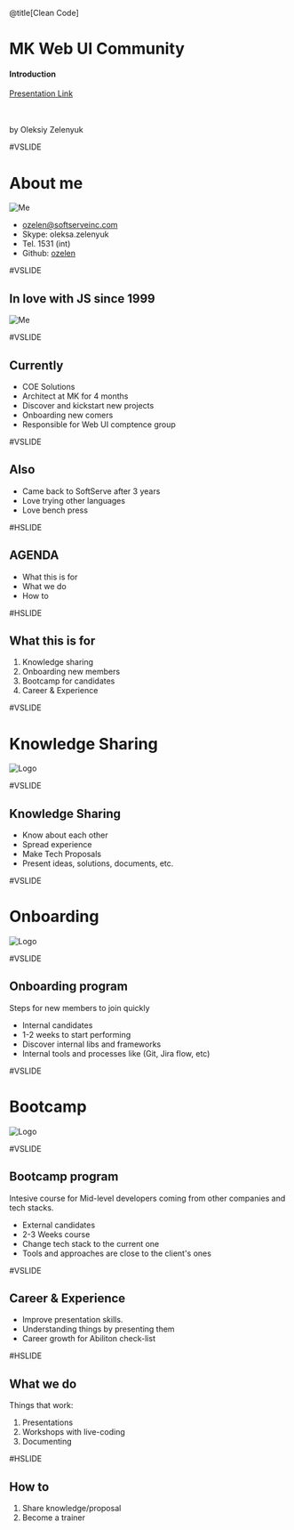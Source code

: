 @title[Clean Code]

# <span class="gold">MK</span> Web UI Community

#### Introduction

[Presentation Link](https://github.com/ozelen/presentation-webui-community)

<br>
<br>
<span class="byline">by Oleksiy Zelenyuk</span>

#VSLIDE

# About me
![Me](assets/images/me.png)

- ozelen@softserveinc.com
- Skype: oleksa.zelenyuk
- Tel. 1531 (int)
- Github: [ozelen](https://github.com/ozelen/)

#VSLIDE

## In love with JS since 1999

![Me](assets/images/this.png)

#VSLIDE

## Currently

- COE Solutions                           <!-- .element: class="fragment" -->
- Architect at MK for 4 months            <!-- .element: class="fragment" -->
- Discover and kickstart new projects     <!-- .element: class="fragment" -->
- Onboarding new comers                   <!-- .element: class="fragment" -->
- Responsible for Web UI comptence group  <!-- .element: class="fragment" -->

#VSLIDE

## Also

- Came back to SoftServe after 3 years    <!-- .element: class="fragment" -->
- Love trying other languages             <!-- .element: class="fragment" -->
- Love bench press                        <!-- .element: class="fragment" -->

#HSLIDE
## AGENDA

- What this is for <!-- .element: class="fragment" -->
- What we do       <!-- .element: class="fragment" -->
- How to           <!-- .element: class="fragment" -->

#HSLIDE
## What this is for

1. Knowledge sharing       <!-- .element: class="fragment" -->
1. Onboarding new members  <!-- .element: class="fragment" -->
1. Bootcamp for candidates <!-- .element: class="fragment" -->
1. Career & Experience     <!-- .element: class="fragment" -->

#VSLIDE

# Knowledge Sharing

![Logo](assets/images/knowledge-sharing.png)

#VSLIDE

## Knowledge Sharing

- Know about each other <!-- .element: class="fragment" -->
- Spread experience     <!-- .element: class="fragment" -->
- Make Tech Proposals   <!-- .element: class="fragment" -->
- Present ideas, solutions, documents, etc.         <!-- .element: class="fragment" -->

#VSLIDE
# Onboarding

![Logo](assets/images/manual.jpg)

#VSLIDE
## Onboarding program

Steps for new members to join quickly

- Internal candidates                                                <!-- .element: class="fragment" -->
- 1-2 weeks to start performing                                      <!-- .element: class="fragment" -->
- Discover internal libs and frameworks                              <!-- .element: class="fragment" -->
- Internal tools and processes like (Git, Jira flow, etc)            <!-- .element: class="fragment" -->

#VSLIDE

# Bootcamp

![Logo](assets/images/onboarding.jpg)

#VSLIDE

## Bootcamp program

Intesive course for Mid-level developers coming from other companies and tech stacks.

- External candidates                                 <!-- .element: class="fragment" -->
- 2-3 Weeks course                                    <!-- .element: class="fragment" -->
- Change tech stack to the current one                <!-- .element: class="fragment" -->
- Tools and approaches are close to the client's ones <!-- .element: class="fragment" -->

#VSLIDE

## Career & Experience

- Improve presentation skills.            <!-- .element: class="fragment" -->
- Understanding things by presenting them <!-- .element: class="fragment" -->
- Career growth for Abiliton check-list   <!-- .element: class="fragment" -->

#HSLIDE

## What we do

Things that work:

1. Presentations              <!-- .element: class="fragment" -->
1. Workshops with live-coding <!-- .element: class="fragment" -->
1. Documenting                <!-- .element: class="fragment" -->

#HSLIDE

## How to

1. Share knowledge/proposal <!-- .element: class="fragment" -->
1. Become a trainer         <!-- .element: class="fragment" -->
